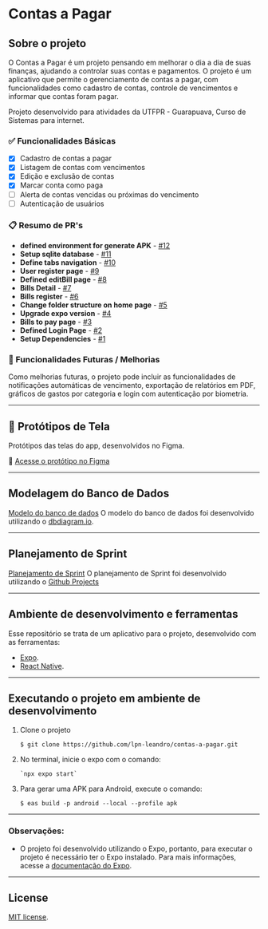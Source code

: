 # Contas a Pagar

## Sobre o projeto

O Contas a Pagar é um projeto pensando em melhorar o dia a dia de suas finanças, ajudando a controlar suas contas e pagamentos. O projeto é um aplicativo que permite o gerenciamento de contas a pagar, com funcionalidades como cadastro de contas, controle de vencimentos e informar que contas foram pagar.

Projeto desenvolvido para atividades da UTFPR - Guarapuava, Curso de Sistemas para internet.

### ✅ Funcionalidades Básicas

- [x] Cadastro de contas a pagar
- [x] Listagem de contas com vencimentos
- [x] Edição e exclusão de contas
- [x] Marcar conta como paga
- [ ] Alerta de contas vencidas ou próximas do vencimento
- [ ] Autenticação de usuários

### 📋 Resumo de PR's

- **defined environment for generate APK** - [#12](https://github.com/lpn-leandro/contas-a-pagar/pull/12)
- **Setup sqlite database** - [#11](https://github.com/lpn-leandro/contas-a-pagar/pull/11)
- **Define tabs navigation** - [#10](https://github.com/lpn-leandro/contas-a-pagar/pull/10)
- **User register page** - [#9](https://github.com/lpn-leandro/contas-a-pagar/pull/9)
- **Defined editBill page** - [#8](https://github.com/lpn-leandro/contas-a-pagar/pull/8)
- **Bills Detail** - [#7](https://github.com/lpn-leandro/contas-a-pagar/pull/7)
- **Bills register** - [#6](https://github.com/lpn-leandro/contas-a-pagar/pull/6)
- **Change folder structure on home page** - [#5](https://github.com/lpn-leandro/contas-a-pagar/pull/5)
- **Upgrade expo version** - [#4](https://github.com/lpn-leandro/contas-a-pagar/pull/4)
- **Bills to pay page** - [#3](https://github.com/lpn-leandro/contas-a-pagar/pull/3)
- **Defined Login Page** - [#2](https://github.com/lpn-leandro/contas-a-pagar/pull/2)
- **Setup Dependencies** - [#1](https://github.com/lpn-leandro/contas-a-pagar/pull/1)

### 🌟 Funcionalidades Futuras / Melhorias

Como melhorias futuras, o projeto pode incluir as funcionalidades de notificações automáticas de vencimento, exportação de relatórios em PDF, gráficos de gastos por categoria e login com autenticação por biometria.

---

## 🎨 Protótipos de Tela

Protótipos das telas do app, desenvolvidos no Figma.

🔗 [Acesse o protótipo no Figma](https://www.figma.com/design/GNdMYjl2WivU8dA2iA6gvq/Contas-A-Pagar?node-id=1-2&t=D1pLJ7OtshiyMwqn-1)

---

## Modelagem do Banco de Dados

[Modelo do banco de dados](https://dbdiagram.io/d/Contas-a-pagar-68056e241ca52373f5aa1220)
O modelo do banco de dados foi desenvolvido utilizando o [dbdiagram.io](https://dbdiagram.io/home).

---

## Planejamento de Sprint

[Planejamento de Sprint]()
O planejamento de Sprint foi desenvolvido utilizando o [Github Projects](https://github.com/users/lpn-leandro/projects/5/views/1)

---

## Ambiente de desenvolvimento e ferramentas

Esse repositório se trata de um aplicativo para o projeto, desenvolvido com as ferramentas:

- [Expo](https://docs.expo.dev/).
- [React Native](https://reactnative.dev/).

---

## Executando o projeto em ambiente de desenvolvimento

1.  Clone o projeto

    `$ git clone https://github.com/lpn-leandro/contas-a-pagar.git`

2.  No terminal, inicie o expo com o comando:

        `npx expo start`

3.  Para gerar uma APK para Android, execute o comando:

    `$ eas build -p android --local --profile apk`

---

### Observações:

- O projeto foi desenvolvido utilizando o Expo, portanto, para executar o projeto é necessário ter o Expo instalado. Para mais informações, acesse a [documentação do Expo](https://docs.expo.dev/).

---

## License

[MIT license](https://opensource.org/licenses/MIT).
